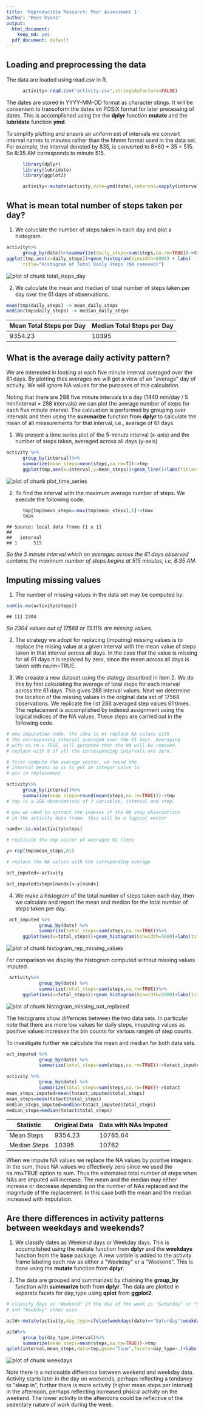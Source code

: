 ```yaml
---
title: 'Reproducible Research: Peer Assessment 1'
author: "Rees Evans"
output:
  html_document:
    keep_md: yes
  pdf_document: default
---
```



## Loading and preprocessing the data

The data are loaded using read.csv in R.


```r
      activity<-read.csv("activity.csv",stringsAsFactors=FALSE)
```

The dates are stored in YYYY-MM-DD format as character stings. It will be convenient to transoform the dates int POSIX format for later precessing of dates. This is accomplished using the the **dplyr** function **mutate** and the **lubridate** function **ymd**. 

To simplify plotting and ensure an uniform set of intervals we convert interval names to minutes rather than the hhmm format used in the data set. For example, the interval denoted by 835, is converted to 8*60 + 35 = 515. So 8:35 AM corresponds to minute 515. 



```r
      library(dplyr)
      library(lubridate)
      library(ggplot2)

      activity<-mutate(activity,date=ymd(date),interval=sapply(interval,function(x) (x%/%100)*60+x%%100))
```



## What is mean total number of steps taken per day?

1. We caluclate the number of steps taken in each day and plot a histogram.


```r
activity%>%
      group_by(date)%>%summarize(daily_steps=sum(steps,na.rm=TRUE))->tmp
ggplot(tmp,aes(x=daily_steps))+geom_histogram(binwidth=5000) + labs(
      title="Histogram of Total Daily Steps (NA removed)")
```

![plot of chunk total_steps_day](figure/total_steps_day-1.png) 

2. We calculate the mean and median of total number of steps taken per day over the 61 days of
observations.


```r
mean(tmp$daily_steps) -> mean_daily_steps
median(tmp$daily_steps) -> median_daily_steps
```


Mean Total Steps per Day | Median Total Steps per Day
---|---
9354.23 | 10395

## What is the average daily activity pattern?

We are interested in looking at each five minute interval averaged over the 61 days. By plotting thes averages we will get a view of an "average" day of activity. We will ignore NA values for the purposes of this calculation.

Noting that there are 288 five minute intervals in a day (1440 min/day / 5 min/interval = 288 intervals) we can plot the average number of steps for each five minute interval. The calcuation is performed by grouping over intervals and then using the **summarize** function from **dplyr** to calculate the mean of all measurements for that interval, i.e., average of 61 days. 

1. We present a time series plot of the 5-minute interval (x-axis) and the number of steps taken, averaged across all days (y-axis)

 

```r
activity %>% 
      group_by(interval)%>%
      summarize(mean_steps=mean(steps,na.rm=T))->tmp
      ggplot(tmp,aes(x=interval,y=mean_steps))+geom_line()+labs(title="Mean Steps per Five Minute Interval Averaged Across 61 Day Data Set") + theme(plot.title=element_text(size=rel(.9)))
```

![plot of chunk plot_time_series](figure/plot_time_series-1.png) 

2. To find the interval with the maximum average number of steps. We execute the following code.


```r
      tmp[tmp$mean_steps==max(tmp$mean_steps),1]->tmax
      tmax
```

```
## Source: local data frame [1 x 1]
## 
##   interval
## 1      515
```

*So the 5 minute interval which on averages across the 61 days observed contains the maximum number of steps begins at 515 minutes, i.e, 8:35  AM.*




## Imputing missing values

1. The number of missing values in the data set may be computed by:


```r
sum(is.na(activity$steps))
```

```
## [1] 2304
```

*So 2304 values out of 17568 or 13.11% are missing values.*

2. The strategy we adopt for replacing (imputing) missing values is to replace the mising value at a given interval with the mean value of steps taken in that interval across all days. In the case that the value is missing for all 61 days it is replaced by zero, since the mean across all days is taken with na.rm=TRUE.

3. We creaate a new dataset using the stategy described in item 2. We do this by first calculating the average of total steps for each interval across the 61 days. This gives 288 interval values. Next we determine the location of the missing values in the original data set of 17568 observations. We replicate the list 288 averaged step values 61 times. The replacement is accomplished by indexed assignment using the logical indices of the NA values. These steps are carried out in the following code.



```r
# new imputation code, the idea is ot replace NA values with
# the corresponing interval averaged over the 61 days. Averaging
# with na.rm = TRUE, will gurantee that the NA will be removed,
# replace with 0 if all the corresponding intervals are zero.

# first compute the average vector, we round the 
# interval means so as to get an integer value tu
# use in replacement

activity%>%
      group_by(interval)%>%
      summarize(mean_steps=round(mean(steps,na.rm=TRUE)))->tmp
# tmp is a 288 observations of 2 variables, interval and step.

# now we need to extract the indexes of the NA step observations
# in the activity data frame. this will be a logical vector

nandx<-is.na(activity$steps)

# replicate the tmp vector of averages 61 times

y<-rep(tmp$mean_steps,61)

# replace the NA values with the correponding average

act_imputed<-activity

act_imputed$steps[nandx]<-y[nandx]
```

4. We make a histogram of the total number of steps taken each day, then we calculate and report the mean and median for the total number of steps taken per day. 


```r
 act_imputed %>%
            group_by(date) %>%
            summarize(total_steps=sum(steps,na.rm=TRUE))%>%
      ggplot(aes(x=total_steps))+geom_histogram(binwidth=5000)+labs(title="Histogram of Total Daily Steps for Data with Missing Values Imputed")+theme(plot.title=element_text(size=rel(.9)))
```

![plot of chunk histogram_rep_missing_values](figure/histogram_rep_missing_values-1.png) 

For comparison we display the histogram computed without missing values imputed.


```r
 activity%>%
            group_by(date) %>%
            summarize(total_steps=sum(steps,na.rm=TRUE))%>%
      ggplot(aes(x=total_steps))+geom_histogram(binwidth=5000)+labs(title="Histogram of Total Daily Steps for Data with Missing Values Not Replaced")+theme(plot.title=element_text(size=rel(.9)))
```

![plot of chunk histogram_missing_not_replaced](figure/histogram_missing_not_replaced-1.png) 

The histograms show differnces  between the two data sets. In particular note that there are more low values for daily steps,  imuputing values as positive values increases the bin counts for various ranges of step counts. 

To investigate further we calculate the mean and median for both data sets. 


```r
act_imputed %>%
            group_by(date) %>%
            summarize(total_steps=sum(steps,na.rm=TRUE))->totact_imputed

activity %>%
            group_by(date) %>%
            summarize(total_steps=sum(steps,na.rm=TRUE))->totact
mean_steps_imputed=mean(totact_imputed$total_steps)
mean_steps=mean(totact$total_steps)
median_steps_imputed=median(totact_imputed$total_steps)
median_steps=median(totact$total_steps)
```

Statistic | Original Data | Data with NAs Imputed
---|---|---
Mean Steps | 9354.23 | 10765.64
Median Steps | 10395 | 10762

When we impute NA values we replace the NA values by positive integers. In the sum, those NA values we effectively zero since we used the na.rm=TRUE option to sum. Thus the estemated total number of steps when NAs are imputed will increase. The mean and the median may either increase or decrease depending on the number of NAs replaced and the magnitude of the replacement. In this case both the mean and the median increased with imputation.

## Are there differences in activity patterns between weekdays and weekends?


1. We classify dates as Weekend days or Weekday days. This is accomplished using the mutate function from **dplyr** and the **weekdays** function from the **base** package. A new varible is added to the activity frame labeling each row as either a "Weekday" or a "Weekend". This is done using the **mutate** function from **dplyr**. 

2. The data are grouped and summarized by chaining the **group_by** function with **summarize** both from **dplyr**. The data are plotted in separate facets for day_type using **qplot** from **ggplot2**.


```r
# classify days as "Weekend" if the day of the week is "Saturday" or "Sunday"
# and "Weekday" other wise.

actW<-mutate(activity,day_type=ifelse(weekdays(date)=="Saturday"|weekdays(date)=="Sunday","Weekend","Weekday"))

actW%>%
      group_by(day_type,interval)%>%
      summarize(mean_steps=mean(steps,na.rm=TRUE))->tmp
qplot(interval,mean_steps,data=tmp,geom="line",facets=day_type~.)+labs(title="Comparison of Weekend vs Weekday Activity")
```

![plot of chunk weekdays](figure/weekdays-1.png) 

Note there is a noticeable difference between weekend and weekday data. Activity starts later in the day on weekends, perhaps reflecting a tendancy to "sleep in", further there is more activity (higher mean steps per interval) in the afternoon, perhaps reflecting increased phsical activity on the weekend. The lower activity in the aftenoons could be reflective of the sedentary nature of work during the week.

